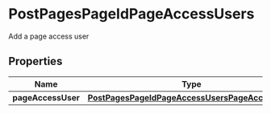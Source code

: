

# PostPagesPageIdPageAccessUsers

Add a page access user

## Properties

Name | Type | Description | Notes
------------ | ------------- | ------------- | -------------
**pageAccessUser** | [**PostPagesPageIdPageAccessUsersPageAccessUser**](PostPagesPageIdPageAccessUsersPageAccessUser.md) |  |  [optional]



